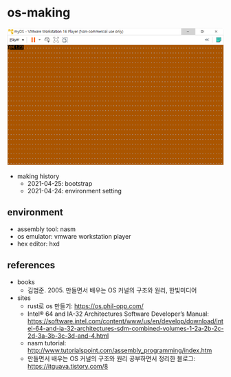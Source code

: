 # os-making

![image-20210425111058151](img/README/image-20210425111058151.png)



- making history
  - 2021-04-25: bootstrap
  - 2021-04-24: environment setting



## environment

- assembly tool: nasm
- os emulator: vmware workstation player
- hex editor: hxd



## references

- books
  - 김범준. 2005. 만들면서 배우는 OS 커널의 구조와 원리, 한빛미디어
- sites
  - rust로 os 만들기: https://os.phil-opp.com/
  - Intel® 64 and IA-32 Architectures Software Developer’s Manual: https://software.intel.com/content/www/us/en/develop/download/intel-64-and-ia-32-architectures-sdm-combined-volumes-1-2a-2b-2c-2d-3a-3b-3c-3d-and-4.html
  - nasm tutorial: http://www.tutorialspoint.com/assembly_programming/index.htm
  - 만들면서 배우는 OS 커널의 구조와 원리 공부하면서 정리한 블로그: https://itguava.tistory.com/8